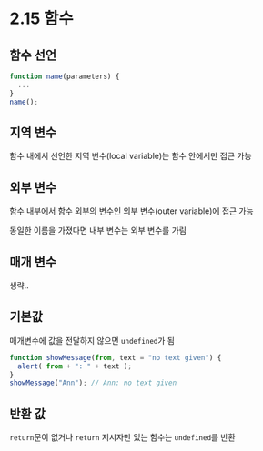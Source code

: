 # 2.15 함수

## 함수 선언

```javascript
function name(parameters) {
  ...
}
name();
```



## 지역 변수

함수 내에서 선언한 지역 변수(local variable)는 함수 안에서만 접근 가능



## 외부 변수

함수 내부에서 함수 외부의 변수인 외부 변수(outer variable)에 접근 가능

동일한 이름을 가졌다면 내부 변수는 외부 변수를 가림



## 매개 변수

생략..



## 기본값

매개변수에 값을 전달하지 않으면 `undefined`가 됨

```javascript
function showMessage(from, text = "no text given") {
  alert( from + ": " + text );
}
showMessage("Ann"); // Ann: no text given
```



## 반환 값

`return`문이 없거나 `return` 지시자만 있는 함수는 `undefined`를 반환

